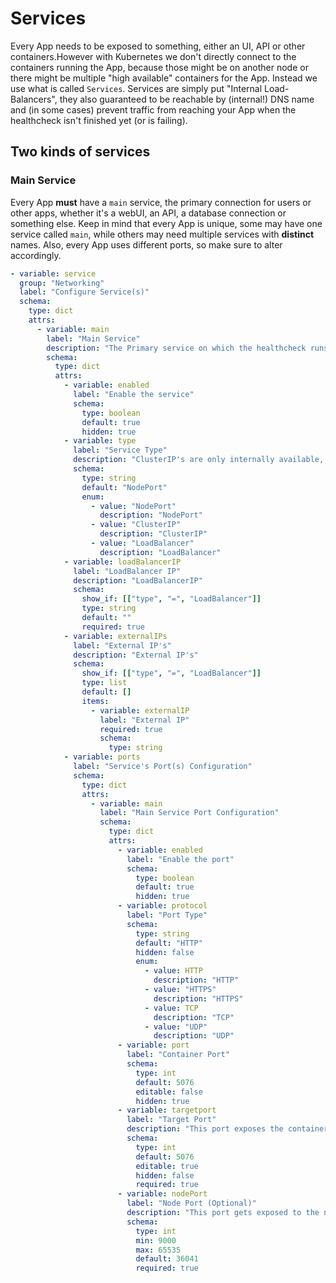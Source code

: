 # Services

Every App needs to be exposed to something, either an UI, API or other containers.However with Kubernetes we don't directly connect to the containers running the App, because those might be on another node or there might be multiple "high available" containers for the App. Instead we use what is called `Services`. Services are simply put "Internal Load-Balancers", they also guaranteed to be reachable by (internal!) DNS name and (in some cases) prevent traffic from reaching your App when the healthcheck isn't finished yet (or is failing).

## Two kinds of services

### Main Service

Every App **must** have a `main` service, the primary connection for users or other apps, whether it's a webUI, an API, a database connection or something else. Keep in mind that every App is unique, some may have one service called `main`, while others may need multiple services with **distinct** names. Also, every App uses different ports, so make sure to alter accordingly.

```yaml
- variable: service
  group: "Networking"
  label: "Configure Service(s)"
  schema:
    type: dict
    attrs:
      - variable: main
        label: "Main Service"
        description: "The Primary service on which the healthcheck runs, often the webUI"
        schema:
          type: dict
          attrs:
            - variable: enabled
              label: "Enable the service"
              schema:
                type: boolean
                default: true
                hidden: true
            - variable: type
              label: "Service Type"
              description: "ClusterIP's are only internally available, nodePorts expose the container to the host node System, Loadbalancer exposes the service using the system loadbalancer"
              schema:
                type: string
                default: "NodePort"
                enum:
                  - value: "NodePort"
                    description: "NodePort"
                  - value: "ClusterIP"
                    description: "ClusterIP"
                  - value: "LoadBalancer"
                    description: "LoadBalancer"
            - variable: loadBalancerIP
              label: "LoadBalancer IP"
              description: "LoadBalancerIP"
              schema:
                show_if: [["type", "=", "LoadBalancer"]]
                type: string
                default: ""
                required: true
            - variable: externalIPs
              label: "External IP's"
              description: "External IP's"
              schema:
                show_if: [["type", "=", "LoadBalancer"]]
                type: list
                default: []
                items:
                  - variable: externalIP
                    label: "External IP"
                    required: true
                    schema:
                      type: string
            - variable: ports
              label: "Service's Port(s) Configuration"
              schema:
                type: dict
                attrs:
                  - variable: main
                    label: "Main Service Port Configuration"
                    schema:
                      type: dict
                      attrs:
                        - variable: enabled
                          label: "Enable the port"
                          schema:
                            type: boolean
                            default: true
                            hidden: true
                        - variable: protocol
                          label: "Port Type"
                          schema:
                            type: string
                            default: "HTTP"
                            hidden: false
                            enum:
                              - value: HTTP
                                description: "HTTP"
                              - value: "HTTPS"
                                description: "HTTPS"
                              - value: TCP
                                description: "TCP"
                              - value: "UDP"
                                description: "UDP"
                        - variable: port
                          label: "Container Port"
                          schema:
                            type: int
                            default: 5076
                            editable: false
                            hidden: true
                        - variable: targetport
                          label: "Target Port"
                          description: "This port exposes the container port on the service"
                          schema:
                            type: int
                            default: 5076
                            editable: true
                            hidden: false
                            required: true
                        - variable: nodePort
                          label: "Node Port (Optional)"
                          description: "This port gets exposed to the node. Only considered when service type is NodePort"
                          schema:
                            type: int
                            min: 9000
                            max: 65535
                            default: 36041
                            required: true
```
